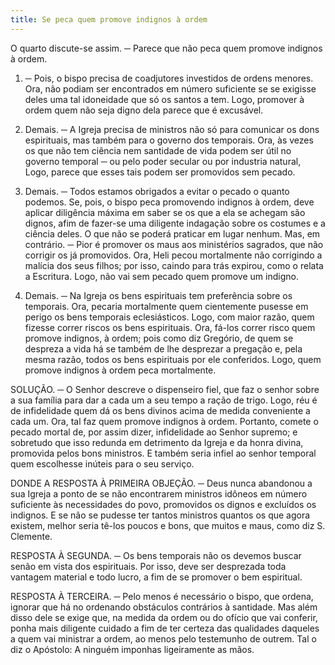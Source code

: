 ```yaml
---
title: Se peca quem promove indignos à ordem
---
```


O quarto discute-se assim. ─ Parece que não peca quem promove indignos à ordem.  

1. ─ Pois, o bispo precisa de coadjutores investidos de ordens menores. Ora, não podiam ser encontrados em número suficiente se se exigisse deles uma tal idoneidade que só os santos a tem. Logo, promover à ordem quem não seja digno dela parece que é excusável.  

2. Demais. ─ A Igreja precisa de ministros não só para comunicar os dons espirituais, mas também para o governo dos temporais. Ora, às vezes os que não tem ciência nem santidade de vida podem ser útil no governo temporal ─ ou pelo poder secular ou por industria natural, Logo, parece que esses tais podem ser promovidos sem pecado.  

3. Demais. ─ Todos estamos obrigados a evitar o pecado o quanto podemos. Se, pois, o bispo peca promovendo indignos à ordem, deve aplicar diligência máxima em saber se os que a ela se achegam são dignos, afim de fazer-se uma diligente indagação sobre os costumes e a ciência deles. O que não se poderá praticar em lugar nenhum.  Mas, em contrário. ─ Pior é promover os maus aos ministérios sagrados, que não corrigir os já promovidos. Ora, Heli pecou mortalmente não corrigindo a malícia dos seus filhos; por isso, caindo para trás expirou, como o relata a Escritura. Logo, não vai sem pecado quem promove um indigno.  

2. Demais. ─ Na Igreja os bens espirituais tem preferência sobre os temporais. Ora, pecaria mortalmente quem cientemente pusesse em perigo os bens temporais eclesiásticos. Logo, com maior razão, quem fizesse correr riscos os bens espirituais. Ora, fá-los correr risco quem promove indignos, à ordem; pois como diz Gregório, de quem se despreza a vida há se também de lhe desprezar a pregação e, pela mesma razão, todos os bens espirituais por ele conferidos. Logo, quem promove indignos à ordem peca mortalmente.  

SOLUÇÃO. ─ O Senhor descreve o dispenseiro fiel, que faz o senhor sobre a sua família para dar a cada um a seu tempo a ração de trigo. Logo, réu é de infidelidade quem dá os bens divinos acima de medida conveniente a cada um. Ora, tal faz quem promove indignos à ordem. Portanto, comete o pecado mortal de, por assim dizer, infidelidade ao Senhor supremo; e sobretudo que isso redunda em detrimento da Igreja e da honra divina, promovida pelos bons ministros. E também seria infiel ao senhor temporal quem escolhesse inúteis para o seu serviço.  

DONDE A RESPOSTA À PRIMEIRA OBJEÇÃO. ─ Deus nunca abandonou a sua Igreja a ponto de se não encontrarem ministros idôneos em número suficiente às necessidades do povo, promovidos os dignos e excluídos os indignos. E se não se pudesse ter tantos ministros quantos os que agora existem, melhor seria tê-los poucos e bons, que muitos e maus, como diz S. Clemente.  

RESPOSTA À SEGUNDA. ─ Os bens temporais não os devemos buscar senão em vista dos espirituais. Por isso, deve ser desprezada toda vantagem material e todo lucro, a fim de se promover o bem espiritual.  

RESPOSTA À TERCEIRA. ─ Pelo menos é necessário o bispo, que ordena, ignorar que há no ordenando obstáculos contrários à santidade. Mas além disso dele se exige que, na medida da ordem ou do ofício que vai conferir, ponha mais diligente cuidado a fim de ter certeza das qualidades daqueles a quem vai ministrar a ordem, ao menos pelo testemunho de outrem. Tal o diz o Apóstolo: A ninguém imponhas ligeiramente as mãos.
